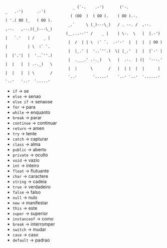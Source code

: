 ```
                              _ (`-.    .-')       ('-.                 _   .-')      .-')    
                             ( (OO  )  ( OO ).    ( OO ).-.            ( '.( OO )_   ( OO ).  
                            _.`     \ (_)---\_)   / . --. /  ,--.       ,--.   ,--.)(_)---\_) 
                           (__...--'' /    _ |    | \-.  \   |  |.-')   |   `.'   | /    _ |  
                            |  /  | | \  :` `.  .-'-'  |  |  |  | OO )  |         | \  :` `.  
                            |  |_.' |  '..`''.)  \| |_.'  |  |  |`-' |  |  |'.'|  |  '..`''.) 
                            |  .___.' .-._)   \   |  .-.  | (|  '---.'  |  |   |  | .-._)   \ 
                            |  |      \       /   |  | |  |  |      |   |  |   |  | \       / 
                            `--'       `-----'    `--' `--'  `------'   `--'   `--'  `-----'  
```

- `if` → se
- `else` → senao
- `else if` → senaose
- `for` → para
- `while` → enquanto
- `break` → parar
- `continue` → continuar
- `return` → amen
- `try` → tente
- `catch` → capturar
- `class` → alma
- `public` → aberto
- `private` → oculto
- `void` → vazio
- `int` → inteiro
- `float` → flutuante
- `char` → caractere
- `string` → cadeia
- `true` → verdadeiro
- `false` → falso
- `null` → nulo
- `new` → manifestar
- `this` → este
- `super` → superior
- `instanceof` → como
- `break` → interromper
- `switch` → mudar
- `case` → caso
- `default` → padrao
